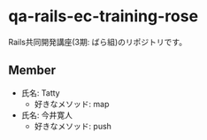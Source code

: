 # qa-rails-ec-training-rose
Rails共同開発講座(3期: ばら組)のリポジトリです。

## Member
- 氏名: Tatty
  - 好きなメソッド: map
- 氏名: 今井寛人
  - 好きなメソッド: push
